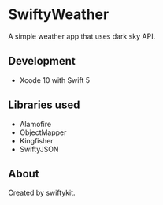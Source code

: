 # SwiftyWeather


A simple weather app that uses dark sky API.

## Development

- Xcode 10 with Swift 5


## Libraries used

- Alamofire
- ObjectMapper
- Kingfisher
- SwiftyJSON
 

## About 

Created by swiftykit. 

